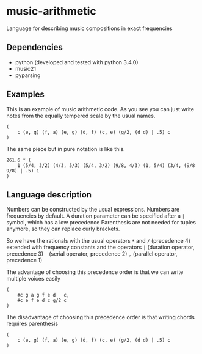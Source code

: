 # music-arithmetic
Language for describing music compositions in exact frequencies

## Dependencies
- python (developed and tested with python 3.4.0)
- music21
- pyparsing

## Examples
This is an example of music arithmetic code.
As you see you can just write notes from the equally tempered scale by the usual names.
```
(
    c (e, g) (f, a) (e, g) (d, f) (c, e) (g/2, (d d) | .5) c
)
```
The same piece but in pure notation is like this.
```
261.6 * (
    1 (5/4, 3/2) (4/3, 5/3) (5/4, 3/2) (9/8, 4/3) (1, 5/4) (3/4, (9/8 9/8) | .5) 1
)
```

## Language description

Numbers can be constructed by the usual expressions.
Numbers are frequencies by default.
A duration parameter can be specified after a `|` symbol, which has a low precedence
Parenthesis are not needed for tuples anymore, so they can replace curly brackets.

So we have the rationals with the usual operators
`*` and `/` (precedence 4)
extended with frequency constants and the operators
`|` (duration operator, precedence 3)
` ` (serial operator, precedence 2)
`,` (parallel operator, precedence 1)

The advantage of choosing this precedence order is that we can write multiple voices easily
```
(
    #c g a g f e d   c,
    #c e f e d c g/2 c
)
```

The disadvantage of choosing this precedence order is that writing chords requires parenthesis
```
(
    c (e, g) (f, a) (e, g) (d, f) (c, e) (g/2, (d d) | .5) c
)
```
